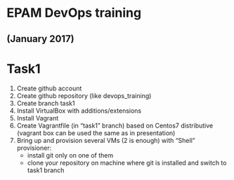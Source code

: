 # EPAM DevOps training
## (January 2017)

# Task1
1. Create github account
2. Create github repository (like devops_training)
3. Create branch task1
4. Install VirtualBox with additions/extensions
5. Install Vagrant
6. Create Vagrantfile (in “task1” branch) based on Centos7 distributive (vagrant box can be used the same as in presentation)
7. Bring up and provision several VMs (2 is enough) with “Shell” provisioner:
    * install git only on one of them
    * clone your repository on machine where git is installed  and switch to task1 branch
